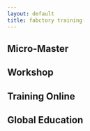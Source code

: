 ```yaml
---
layout: default
title: fabctory training
---
```


## Micro-Master


## Workshop


## Training Online


## Global Education



